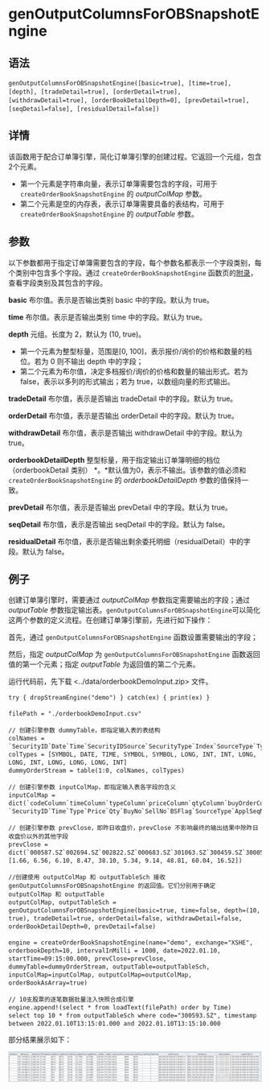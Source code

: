 # genOutputColumnsForOBSnapshotEngine

## 语法

`genOutputColumnsForOBSnapshotEngine([basic=true], [time=true], [depth],
[tradeDetail=true], [orderDetail=true], [withdrawDetail=true],
[orderBookDetailDepth=0], [prevDetail=true], [seqDetail=false],
[residualDetail=false])`

## 详情

该函数用于配合订单簿引擎，简化订单簿引擎的创建过程。它返回一个元组，包含2个元素。

* 第一个元素是字符串向量，表示订单簿需要包含的字段，可用于`createOrderBookSnapshotEngine` 的
  *outputColMap* 参数。
* 第二个元素是空的内存表，表示订单簿需要具备的表结构，可用于`createOrderBookSnapshotEngine` 的
  *outputTable* 参数。

## 参数

以下参数都用于指定订单簿需要包含的字段，每个参数名都表示一个字段类别，每个类别中包含多个字段。通过
`createOrderBookSnapshotEngine` 函数页的[附录](../c/createorderbooksnapshotengine.html#topic_orx_zdb_bbc)，查看字段类别及其包含的字段。

**basic** 布尔值。表示是否输出类别 basic 中的字段。默认为 true。

**time** 布尔值。表示是否输出类别 time 中的字段。默认为 true。

**depth** 元组。长度为 2，默认为 (10, true)。

* 第一个元素为整型标量，范围是[0, 100]，表示报价/询价的价格和数量的档位。若为 0 则不输出 depth 中的字段；
* 第二个元素为布尔值，决定多档报价/询价的价格和数量的输出形式。若为 false，表示以多列的形式输出；若为 true，以数组向量的形式输出。

**tradeDetail** 布尔值，表示是否输出 tradeDetail 中的字段。默认为 true。

**orderDetail** 布尔值，表示是否输出 orderDetail 中的字段。默认为 true。

**withdrawDetail** 布尔值，表示是否输出 withdrawDetail 中的字段。默认为 true。

**orderbookDetailDepth** 整型标量，用于指定输出订单簿明细的档位（orderbookDetail 类别）
*。*默认值为0，表示不输出。该参数的值必须和 `createOrderBookSnapshotEngine` 的
*orderbookDetailDepth* 参数的值保持一致。

**prevDetail** 布尔值，表示是否输出 prevDetail 中的字段。默认为 true。

**seqDetail** 布尔值，表示是否输出 seqDetail 中的字段。默认为 false。

**residualDetail** 布尔值，表示是否输出剩余委托明细（residualDetail）中的字段。默认为 false。

## 例子

创建订单簿引擎时，需要通过 *outputColMap* 参数指定需要输出的字段；通过 *outputTable*
参数指定输出表。`genOutputColumnsForOBSnapshotEngine`可以简化这两个参数的定义流程。在创建订单簿引擎前，先进行如下操作：

首先，通过 `genOutputColumnsForOBSnapshotEngine` 函数设置需要输出的字段；

然后，指定 *outputColMap* 为 `genOutputColumnsForOBSnapshotEngine`
函数返回值的第一个元素；指定 *outputTable* 为返回值的第二个元素。

运行代码前，先下载 <../data/orderbookDemoInput.zip> 文件。

```
try { dropStreamEngine("demo") } catch(ex) { print(ex) }

filePath = "./orderbookDemoInput.csv"

// 创建引擎参数 dummyTable，即指定输入表的表结构
colNames = `SecurityID`Date`Time`SecurityIDSource`SecurityType`Index`SourceType`Type`Price`Qty`BSFlag`BuyNo`SellNo`ApplSeqNum`ChannelNo
colTypes = [SYMBOL, DATE, TIME, SYMBOL, SYMBOL, LONG, INT, INT, LONG, LONG, INT, LONG, LONG, LONG, INT]
dummyOrderStream = table(1:0, colNames, colTypes)

// 创建引擎参数 inputColMap，即指定输入表各字段的含义
inputColMap = dict(`codeColumn`timeColumn`typeColumn`priceColumn`qtyColumn`buyOrderColumn`sellOrderColumn`sideColumn`msgTypeColumn`seqColumn, `SecurityID`Time`Type`Price`Qty`BuyNo`SellNo`BSFlag`SourceType`ApplSeqNum)

// 创建引擎参数 prevClose，即昨日收盘价，prevClose 不影响最终的输出结果中除昨日收盘价以外的其他字段
prevClose = dict(`000587.SZ`002694.SZ`002822.SZ`000683.SZ`301063.SZ`300459.SZ`300057.SZ`300593.SZ`301035.SZ`300765.SZ, [1.66, 6.56, 6.10, 8.47, 38.10, 5.34, 9.14, 48.81, 60.04, 16.52])

//创建使用 outputColMap 和 outputTableSch 接收 genOutputColumnsForOBSnapshotEngine 的返回值。它们分别用于确定 outputColMap 和 outputTable
outputColMap, outputTableSch = genOutputColumnsForOBSnapshotEngine(basic=true, time=false, depth=(10, true), tradeDetail=true, orderDetail=false, withdrawDetail=false, orderBookDetailDepth=0, prevDetail=false)

engine = createOrderBookSnapshotEngine(name="demo", exchange="XSHE", orderbookDepth=10, intervalInMilli = 1000, date=2022.01.10, startTime=09:15:00.000, prevClose=prevClose, dummyTable=dummyOrderStream, outputTable=outputTableSch, inputColMap=inputColMap, outputColMap=outputColMap, orderBookAsArray=true)

// 10支股票的逐笔数据批量注入快照合成引擎
engine.append!(select * from loadText(filePath) order by Time)
select top 10 * from outputTableSch where code="300593.SZ", timestamp between 2022.01.10T13:15:01.000 and 2022.01.10T13:15:10.000
```

部分结果展示如下：

![](../../images/orderBook1.png)

